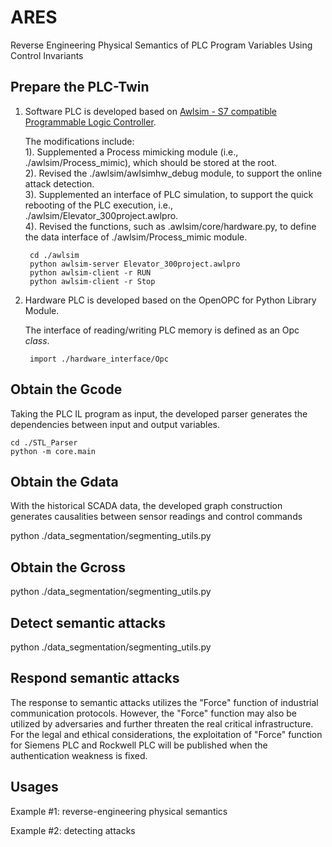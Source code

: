 # ARES
Reverse Engineering Physical Semantics of PLC Program Variables Using Control Invariants


## Prepare the PLC-Twin
1. Software PLC is developed based on [Awlsim - S7 compatible Programmable Logic Controller](https://github.com/mbuesch/awlsim).

	The modifications include: <br>
	1). Supplemented a Process mimicking module (i.e., ./awlsim/Process_mimic), which should be stored at the root. <br>
	2). Revised the ./awlsim/awlsimhw_debug module, to support the online attack detection. <br>
	3). Supplemented an interface of PLC simulation, to support the quick rebooting of the PLC execution, i.e., ./awlsim/Elevator_300project.awlpro. <br>
	4). Revised the functions, such as .awlsim/core/hardware.py, to define the data interface of ./awlsim/Process_mimic module. <br>

		cd ./awlsim
		python awlsim-server Elevator_300project.awlpro
		python awlsim-client -r RUN  
		python awlsim-client -r Stop 

2. Hardware PLC is developed based on the OpenOPC for Python Library Module. 

	The interface of reading/writing PLC memory is defined as an Opc *class*. 

		import ./hardware_interface/Opc
		
## Obtain the Gcode <br>
Taking the PLC IL program as input, the developed parser generates the dependencies between input and output variables. <br>

	cd ./STL_Parser
	python -m core.main

## Obtain the Gdata <br>

With the historical SCADA data, the developed graph construction generates causalities between sensor readings and control commands

python ./data_segmentation/segmenting_utils.py

## Obtain the Gcross <br>

python ./data_segmentation/segmenting_utils.py

## Detect semantic attacks <br>

python ./data_segmentation/segmenting_utils.py

## Respond semantic attacks <br>

The response to semantic attacks utilizes the "Force" function of industrial communication protocols. However, the "Force" function may also be utilized by adversaries and further threaten the real critical infrastructure. For the legal and ethical considerations, the exploitation of "Force" function for Siemens PLC and Rockwell PLC will be published when the authentication weakness is fixed. 



## Usages <br>

Example #1: reverse-engineering physical semantics

Example #2: detecting attacks

